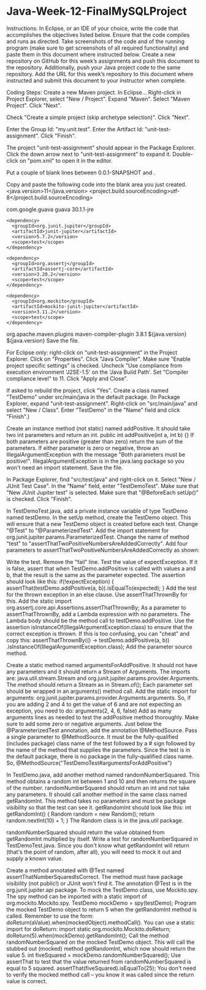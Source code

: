 # Java-Week-12-FinalMySQLProject
Instructions: In Eclipse, or an IDE of your choice, write the code that accomplishes the objectives listed below. Ensure that the code compiles and runs as directed. Take screenshots of the code and of the running program (make sure to get screenshots of all required functionality) and paste them in this document where instructed below. Create a new repository on GitHub for this week’s assignments and push this document to the repository. Additionally, push your Java project code to the same repository. Add the URL for this week’s repository to this document where instructed and submit this document to your instructor when complete.

Coding Steps:
Create a new Maven project. In Eclipse… 
Right-click in Project Explorer, select "New / Project". Expand "Maven". Select "Maven Project". Click "Next".

Check "Create a simple project (skip archetype selection)". Click "Next".

Enter the Group Id: "my.unit.test". Enter the Artifact Id: "unit-test-assignment". Click "Finish".

The project "unit-test-assignment" should appear in the Package Explorer. Click the down arrow next to "unit-test-assignment" to expand it. Double-click on "pom.xml" to open it in the editor.

Put a couple of blank lines between <version>0.0.1-SNAPSHOT</version> and </project>.

Copy and paste the following code into the blank area you just created.
  <properties>
    <java.version>11</java.version>
    <project.build.sourceEncoding>utf-8</project.build.sourceEncoding>
  </properties>

  <dependencies>
    <dependency>
      <groupId>com.google.guava</groupId>
      <artifactId>guava</artifactId>
      <version>30.1.1-jre</version>
    </dependency>

    <dependency>
      <groupId>org.junit.jupiter</groupId>
      <artifactId>junit-jupiter</artifactId>
      <version>5.7.2</version>
      <scope>test</scope>
    </dependency>

    <dependency>
      <groupId>org.assertj</groupId>
      <artifactId>assertj-core</artifactId>
      <version>3.20.2</version>
      <scope>test</scope>
    </dependency>

    <dependency>
      <groupId>org.mockito</groupId>
      <artifactId>mockito-junit-jupiter</artifactId>
      <version>3.11.2</version>
      <scope>test</scope>
    </dependency>
  </dependencies>

  <build>
    <plugins>
      <plugin>
        <groupId>org.apache.maven.plugins</groupId>
        <artifactId>maven-compiler-plugin</artifactId>
        <version>3.8.1</version>
        <configuration>
          <source>${java.version}</source>
          <target>${java.version}</target>
        </configuration>
      </plugin>
    </plugins>
  </build>
Save the file.

For Eclipse only: right-click on "unit-test-assignment" in the Project Explorer. Click on "Properties". Click "Java Compiler". Make sure "Enable project specific settings" is checked. Uncheck "Use compliance from execution environment 'J2SE-1.5' on the 'Java Build Path'. Set "Compiler compliance level" to 11. Click "Apply and Close".

If asked to rebuild the project, click "Yes".
Create a class named "TestDemo" under src/main/java in the default package. (In Package Explorer, expand "unit-test-assignment". Right-click on "src/main/java" and select "New / Class". Enter "TestDemo" in the "Name" field and click "Finish".)

Create an instance method (not static) named addPositive. It should take two int parameters and return an int.
public int addPositive(int a, int b) {}
If both parameters are positive (greater than zero) return the sum of the parameters. If either parameter is zero or negative, throw an IllegalArgumentException with the message "Both parameters must be positive!". IllegalArgumentException is in the java.lang package so you won't need an import statement.
Save the file.

In Package Explorer, find "src/test/java" and right-click on it. Select "New / JUnit Test Case". In the "Name" field, enter "TestDemoTest". Make sure that "New JUnit Jupiter test" is selected. Make sure that "@BeforeEach setUp()" is checked. Click "Finish".

In TestDemoTest.java, add a private instance variable of type TestDemo named testDemo.
In the setUp method, create the TestDemo object. This will ensure that a new TestDemo object is created before each test.
Change "@Test" to "@ParameterizedTest". Add the import statement for org.junit.jupiter.params.ParameterizedTest.
Change the name of method "test" to "assertThatTwoPositiveNumbersAreAddedCorrectly".
Add four parameters to assertThatTwoPositiveNumbersAreAddedCorrectly as shown:


Write the test. Remove the "fail" line. Test the value of expectException. If it is false, assert that when TestDemo.addPositive is called with values a and b, that the result is the same as the parameter expected. The assertion should look like this:
if(!expectException) {
  assertThat(testDemo.addPositive(a, b)).isEqualTo(expected);
}
Add the test for the thrown exception in an else clause. Use assertThatThrownBy for this. Add the static import org.assertj.core.api.Assertions.assertThatThrownBy;
As a parameter to assertThatThrownBy, add a Lambda expression with no parameters. The Lambda body should be the method call to testDemo.addPositive.
Use the assertion isInstanceOf(IllegalArgumentException.class) to ensure that the correct exception is thrown.
If this is too confusing, you can "cheat" and copy this:
assertThatThrownBy(() -> 
    testDemo.addPositive(a, b))
        .isInstanceOf(IllegalArgumentException.class);
Add the parameter source method.

Create a static method named argumentsForAddPositive. It should not have any parameters and it should return a Stream of Arguments. The imports are: java.util.stream.Stream and org.junit.jupiter.params.provider.Arguments.
The method should return a Stream as in Stream.of();
Each parameter set should be wrapped in an arguments() method call. Add the static import for arguments: org.junit.jupiter.params.provider.Arguments.arguments.
So, if you are adding 2 and 4 to get the value of 6 and are not expecting an exception, you need to do:
arguments(2, 4, 6, false)
Add as many arguments lines as needed to test the addPositive method thoroughly. Make sure to add some zero or negative arguments.
Just below the @ParameterizedTest annotation, add the annotation @MethodSource. Pass a single parameter to @MethodSource. It must be the fully-qualified (includes package) class name of the test followed by a # sign followed by the name of the method that supplies the parameters. Since the test is in the default package, there is no package in the fully-qualified class name. So,
@MethodSource("TestDemoTest#argumentsForAddPositive")

In TestDemo.java, add another method named randomNumberSquared. This method obtains a random int between 1 and 10 and then returns the square of the number.
randomNumberSquared should return an int and not take any parameters. 
It should call another method in the same class named getRandomInt. This method takes no parameters and must be package visibility so that the test can see it. getRandomInt should look like this:
int getRandomInt() {
  Random random = new Random();
  return random.nextInt(10) + 1;
}
The Random class is in the java.util package.

randomNumberSquared should return the value obtained from getRandomInt multiplied by itself.
Write a test for randomNumberSquared in TestDemoTest.java. Since you don't know what getRandomInt will return (that's the point of random, after all), you will need to mock it out and supply a known value.

Create a method annotated with @Test named assertThatNumberSquaredIsCorrect. The method must have package visibility (not public!) or JUnit won't find it. The annotation @Test is in the org.junit.jupiter.api package.
To mock the TestDemo class, use Mockito.spy. The spy method can be imported with a static import of org.mockito.Mockito.spy.
TestDemo mockDemo = spy(testDemo);
Program the mocked TestDemo object to return 5 when the getRandomInt method is called. Remember to use the form: doReturn(aValue).when(mockedObject).methodCall(). You can use a static import for doReturn: import static org.mockito.Mockito.doReturn;
doReturn(5).when(mockDemo).getRandomInt();
Call the method randomNumberSquared on the mocked TestDemo object. This will call the stubbed out (mocked) method getRandomInt, which now should return the value 5.
int fiveSquared = mockDemo.randomNumberSquared();
Use assertThat to test that the value returned from randomNumberSquared is equal to 5 squared.
assertThat(fiveSquared).isEqualTo(25);
You don't need to verify the mocked method call – you know it was called since the return value is correct.
